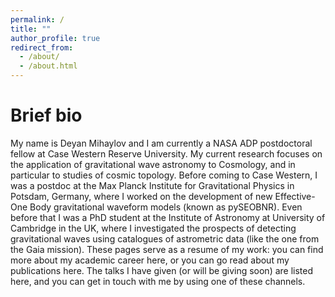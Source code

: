 ```yaml
---
permalink: /
title: ""
author_profile: true
redirect_from: 
  - /about/
  - /about.html
---
```


Brief bio
======

My name is Deyan Mihaylov and I am currently a NASA ADP postdoctoral fellow at Case Western Reserve University. My current research focuses on the application of gravitational wave astronomy to Cosmology, and in particular to studies of cosmic topology. Before coming to Case Western, I was a postdoc at the Max Planck Institute for Gravitational Physics in Potsdam, Germany, where I worked on the development of new Effective-One Body gravitational waveform models (known as pySEOBNR). Even before that I was a PhD student at the Institute of Astronomy at University of Cambridge in the UK, where I investigated the prospects of detecting gravitational waves using catalogues of astrometric data (like the one from the Gaia mission). These pages serve as a resume of my work: you can find more about my academic career here, or you can go read about my publications here. The talks I have given (or will be giving soon) are listed here, and you can get in touch with me by using one of these channels.
